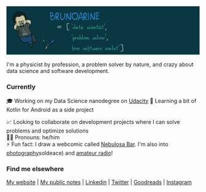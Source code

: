 <img src="img/header.png">

I'm a physicist by profession, a problem solver by nature, and crazy about data science and software development.

### Currently

🎓 Working on my Data Science nanodegree on [Udacity](https://www.udacity.com)
🌱 Learning a bit of Kotlin for Android as a side project  

📈 Looking to collaborate on development projects where I can solve problems and optimize solutions  
🧔🏻 Pronouns: he/him  
⚡ Fun fact: I draw a webcomic called [Nebulosa Bar](https://www.nebulosabar.com.br). I'm also into [photography](https://www.flickr.com/photos/)soldeace) and [amateur radio](https://www.qrz.com/db/PU2YOZ)!

### Find me elsewhere

[My website](https://brunoarine.com) | [My public notes](https://notes.brunoarine.com) | [Linkedin](https://www.linkedin.com/in/bruno-arine) | [Twitter](https://twitter.com/brunoarine) | [Goodreads](https://www.goodreads.com/brunoarine) | [Instagram](https://instagram.com/brunoarine)
